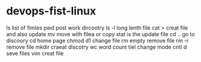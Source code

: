 # devops-fist-linux
ls  list of fimles
pwd post work dircootry
ls -l long lenth file
cat > creat file  and also update 
mv move with filea or copy
 stat is the update file 
 cd .. go to discoory
 cd home page
 chmod  d1 change file 
 rm empty remove file
 rm -r remove file
 mkdir craeat  discotry
 wc word count
 tiel change mode
cntl d seve files
 vim creat file 
 
